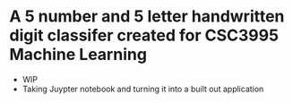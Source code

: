 # A 5 number and 5 letter handwritten digit classifer created for CSC3995 Machine Learning
- WIP
- Taking Juypter notebook and turning it into a built out application
